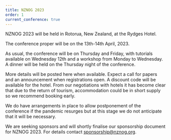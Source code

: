 ```yaml
---
title: NZNOG 2023
order: 1
current_conference: true
---
```


NZNOG 2023 will be held in Rotorua, New Zealand, at the Rydges Hotel.

The conference proper will be on the 13th-14th April, 2023.

As usual, the conference will be on Thursday and Friday, with tutorials available on Wednesday 12th and a workshop from Monday to Wednesday. A dinner will be held on the Thursday night of the conference.

More details will be posted here when available. Expect a call for papers and an announcement when registrations open. A discount code will be available for the hotel. From our negotiations with hotels it has become clear that due to the return of tourism, accommodation could be in short supply so we recommend booking early.

We do have arrangements in place to allow postponement of the conference if the pandemic resurges but at this stage we do not anticipate that it will be necessary.

We are seeking sponsors and will shortly finalise our sponsorship document for NZNOG 2023. For details contact sponsorship@nznog.org.
